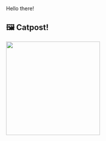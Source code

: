 Hello there!



## 🖼️ Catpost!

<sub>
    <img src="https://cdn2.thecatapi.com/images/yyFZeiEHR.jpg" height="256">
</sub>

